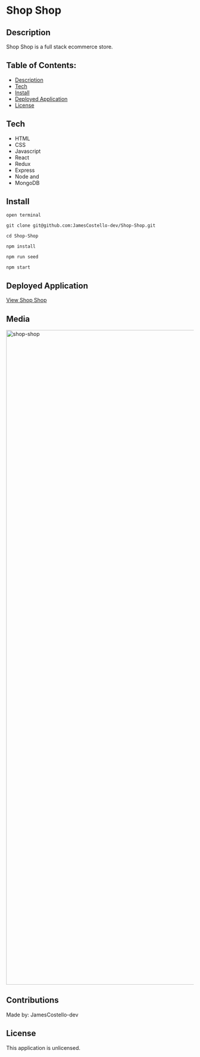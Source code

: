 # Shop Shop

## Description

Shop Shop is a full stack ecommerce store.

## Table of Contents:

- [Description](#description)
- [Tech](#tech)
- [Install](#install)
- [Deployed Application](#deployed-application)
- [License](#license)

## Tech

* HTML
* CSS
* Javascript
* React
* Redux
* Express
* Node and 
* MongoDB

## Install

`open terminal`

`git clone git@github.com:JamesCostello-dev/Shop-Shop.git`

`cd Shop-Shop`

`npm install`

`npm run seed`

`npm start`

## Deployed Application

[View Shop Shop](https://murmuring-lake-12171.herokuapp.com/)

## Media

<img width="1755" alt="shop-shop" src="https://user-images.githubusercontent.com/28774706/111087787-c229eb80-84e0-11eb-8be1-b9f960d4c1c2.png">

## Contributions

Made by: JamesCostello-dev

## License

This application is unlicensed.

